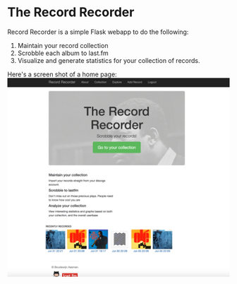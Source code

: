The Record Recorder
======

Record Recorder is a simple Flask webapp to do the following:

1. Maintain your record collection
2. Scrobble each album to last.fm
3. Visualize and generate statistics for your collection of records.

Here's a screen shot of a home page:
![homepage](https://github.com/baasman/pyvinyl/blob/master/app/static/img/homepage.png)